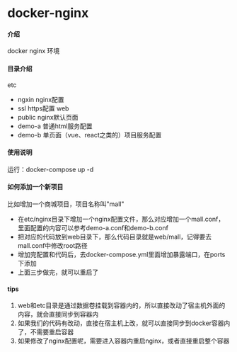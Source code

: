 # docker-nginx


#### 介绍
docker nginx 环境


#### 目录介绍
etc
- ngxin nginx配置
- ssl https配置
web
- public nginx默认页面
- demo-a 普通html服务配置
- demo-b 单页面（vue、react之类的）项目服务配置



#### 使用说明
运行：docker-compose up -d   


#### 如何添加一个新项目
比如增加一个商城项目，项目名称叫"mall"
- 在etc/nginx目录下增加一个nginx配置文件，那么对应增加一个mall.conf，里面配置的内容可以参考demo-a.conf和demo-b.conf
- 把对应的代码放到web目录下，那么代码目录就是web/mall，记得要去mall.conf中修改root路径
- 增加完配置和代码后，去docker-compose.yml里面增加暴露端口，在ports下添加
- 上面三步做完，就可以重启了

#### tips
1. web和etc目录是通过数据卷挂载到容器内的，所以直接改动了宿主机外面的内容，就会直接同步到容器内
2. 如果我们的代码有改动，直接在宿主机上改，就可以直接同步到docker容器内了，不需要重启容器
3. 如果修改了nginx配置呢，需要进入容器内重启nginx，或者直接重启整个容器



